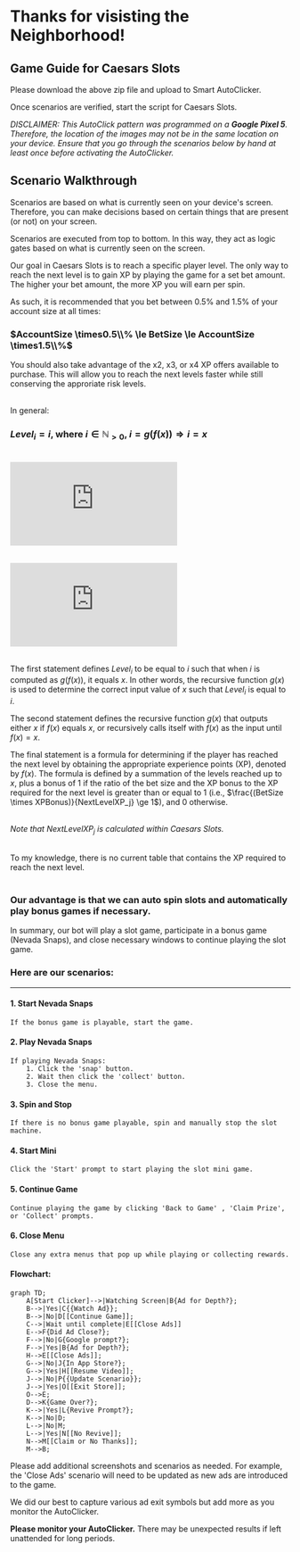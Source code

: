 # Thanks for visisting the Neighborhood!

## Game Guide for Caesars Slots

Please download the above zip file and upload to Smart AutoClicker.

Once scenarios are verified, start the script for Caesars Slots.

_DISCLAIMER: This AutoClick pattern was programmed on a **Google Pixel 5**.
Therefore, the location of the images may not be in the same location on your device. 
Ensure that you go through the scenarios below by hand at least once before activating the AutoClicker._

## Scenario Walkthrough

Scenarios are based on what is currently seen on your device's screen. Therefore, you can make decisions based on certain things that are present (or not) on your screen.

Scenarios are executed from top to bottom. In this way, they act as logic gates based on what is currently seen on the screen.

Our goal in Caesars Slots is to reach a specific player level. The only way to reach the next level is to gain XP by playing the game for a set bet amount. The higher your bet amount, the more XP you will earn per spin. 

As such, it is recommended that you bet between 0.5% and 1.5% of your account size at all times:<br>

### $AccountSize \times0.5\\% \le BetSize \le AccountSize \times1.5\\%$<br>

You should also take advantage of the x2, x3, or x4 XP offers available to purchase. This will allow you to reach the next levels faster while still conserving the approriate risk levels.<br><br>

In general:

### $Level_i = i \text{, where } i \in \mathbb{N}_{>0}$, $i=g(f(x))\Rightarrow i=x$<br><br>

![alt text](https://latex.codecogs.com/png.latex?%5Cdpi%7B150%7D%20%5Cbg_white%20%5Cpagecolor%7Bwhite%7D%20g%28x%29%20%3D%20%5Cbegin%7Bcases%7D%20x%2C%20%26%20%5Ctext%7Bif%20%7D%20f%28x%29%3Dx%5C%5Cg%28f%28x%29%29%2C%20%26%20%5Ctext%7Botherwise%7D%5Cend%7Bcases%7D)<br><br>

![alt text](https://latex.codecogs.com/png.latex?%5Cdpi%7B150%7D%20%5Cbg_white%20%5Cpagecolor%7Bwhite%7D%20f%28x%29%20%3D%20%5Csum_%7Bj%3D1%7D%5E%7Bx%7D%20LevelReached_%7Bj-1%7D%20&plus;%20%5Cbegin%7Bcases%7D%201%2C%20%26%20%5Ctext%7Bif%20%7D%20%5Cfrac%7B%28BetSize%20%5Ctimes%20XPBonus%29%7D%7BNextLevelXP_j%7D%20%5Cge%201%20%5C%5C0%2C%20%26%20%5Ctext%7Botherwise%7D%5Cend%7Bcases%7D%2C%20%5Cquad%20x%20%5Cin%20%5Cmathbb%7BN%7D_%7B%3E0%7D)<br><br>

The first statement defines $Level_i$ to be equal to $i$ such that when $i$ is computed as $g(f(x))$, it equals $x$. In other words, the recursive function $g(x)$ is used to determine the correct input value of $x$ such that $Level_i$ is equal to $i$.<br>

The second statement defines the recursive function $g(x)$ that outputs either $x$ if $f(x)$ equals $x$, or recursively calls itself with $f(x)$ as the input until $f(x) = x$.<br>

The final statement is a formula for determining if the player has reached the next level by obtaining the appropriate experience points (XP), denoted by $f(x)$. The formula is defined by a summation of the levels reached up to $x$, plus a bonus of $1$ if the ratio of the bet size and the XP bonus to the XP required for the next level is greater than or equal to $1$ (i.e., $\frac{(BetSize \times XPBonus)}{NextLevelXP_j} \ge 1$), and $0$ otherwise.<br><br>

_Note that_ $NextLevelXP_j$ _is calculated within Caesars Slots._<br><br>

To my knowledge, there is no current table that contains the XP required to reach the next level.<br><br>

### **Our advantage is that we can auto spin slots and automatically play bonus games if necessary.**

In summary, our bot will play a slot game, participate in a bonus game (Nevada Snaps), and close necessary windows to continue playing the slot game.

### Here are our scenarios:

---

#### 1. Start Nevada Snaps
    If the bonus game is playable, start the game.

#### 2. Play Nevada Snaps
    If playing Nevada Snaps:
        1. Click the 'snap' button.
        2. Wait then click the 'collect' button.
        3. Close the menu.

#### 3. Spin and Stop
    If there is no bonus game playable, spin and manually stop the slot machine. 
    
#### 4. Start Mini
    Click the 'Start' prompt to start playing the slot mini game.

#### 5. Continue Game
    Continue playing the game by clicking 'Back to Game' , 'Claim Prize', or 'Collect' prompts.
    
#### 6. Close Menu
    Close any extra menus that pop up while playing or collecting rewards.
    
#### Flowchart:
```mermaid
graph TD;
    A[Start Clicker]-->|Watching Screen|B{Ad for Depth?};
    B-->|Yes|C{{Watch Ad}};
    B-->|No|D[[Continue Game]];
    C-->|Wait until complete|E[[Close Ads]]
    E-->F{Did Ad Close?};
    F-->|No|G{Google prompt?};
    F-->|Yes|B{Ad for Depth?};
    H-->E[[Close Ads]];
    G-->|No|J{In App Store?};
    G-->|Yes|H[[Resume Video]];
    J-->|No|P{{Update Scenario}};
    J-->|Yes|O[[Exit Store]];
    O-->E;
    D-->K{Game Over?};
    K-->|Yes|L{Revive Prompt?};
    K-->|No|D;
    L-->|No|M;
    L-->|Yes|N[[No Revive]];
    N-->M[[Claim or No Thanks]];
    M-->B;
```
Please add additional screenshots and scenarios as needed. For example, the 'Close Ads' scenario will need to be updated as new ads are introduced to the game.

We did our best to capture various ad exit symbols but add more as you monitor the AutoClicker.

**Please monitor your AutoClicker.** There may be unexpected results if left unattended for long periods. 
